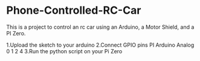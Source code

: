 # Phone-Controlled-RC-Car


This is a project to control an rc car using an Arduino, a Motor Shield, and a PI Zero.

1.Upload the sketch to your arduino
2.Connect GPIO pins
    PI      Arduino Analog
                0
                1
                2
                4
3.Run the python script on your Pi Zero
